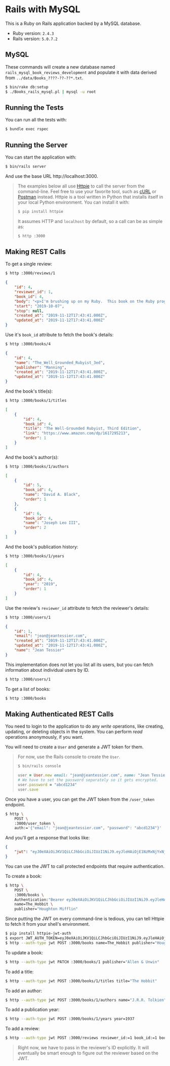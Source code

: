 # Rails with MySQL

This is a Ruby on Rails application backed by a MySQL database.

* Ruby version: `2.4.3`
* Rails version: `5.0.7.2`

## MySQL

These commands will create a new database named
`rails_mysql_book_reviews_development` and populate it with data derived from
`../data/Books_????-??-??*.txt`.

```bash
$ bin/rake db:setup
$ ./Books_rails_mysql.pl | mysql -u root
```

## Running the Tests

You can run all the tests with:

```bash
$ bundle exec rspec
```

## Running the Server

You can start the application with:

```bash
$ bin/rails server
```

And use the base URL http://localhost:3000.

> The examples below all use [Httpie](https://httpie.org/) to call the server
> from the command-line.  Feel free to use your favorite tool, such as
> [cURL](https://en.wikipedia.org/wiki/CURL) or
> [Postman](https://www.getpostman.com/) instead.  Httpie is a tool written in
> Python that installs itself in your local Python environment.  You can install
> it with:
> 
> ```bash
> $ pip install httpie
> ```
> 
> It assumes HTTP and `localhost` by default, so a call can be as simple as:
> 
> ```bash
> $ http :3000
> ```

## Making REST Calls

To get a single review:

```bash
$ http :3000/reviews/1
```
```json
{
    "id": 4,
    "reviewer_id": 1,
    "book_id": 4,
    "body": "<p>I'm brushing up on my Ruby.  This book on the Ruby programming language had good reviews on Goodreads, and I like books published by Manning.</p><p><i>More to come.</i></p>",
    "start": "2019-10-07",
    "stop": null,
    "created_at": "2019-11-12T17:43:41.000Z",
    "updated_at": "2019-11-12T17:43:41.000Z"
}
```

Use it's `book_id` attribute to fetch the book's details:

```bash
$ http :3000/books/4
```
```json
{
    "id": 4,
    "name": "The_Well_Grounded_Rubyist_3ed",
    "publisher": "Manning",
    "created_at": "2019-11-12T17:43:41.000Z",
    "updated_at": "2019-11-12T17:43:41.000Z"
}
```

And the book's title(s):

```bash
$ http :3000/books/1/titles
```
```json
[
    {
        "id": 4,
        "book_id": 4,
        "title": "The Well-Grounded Rubyist, Third Edition",
        "link": "https://www.amazon.com/dp/1617295213",
        "order": 1
    }
]
```

And the book's author(s):

```bash
$ http :3000/books/1/authors
```
```json
[
    {
        "id": 5,
        "book_id": 4,
        "name": "David A. Black",
        "order": 1
    },
    {
        "id": 6,
        "book_id": 4,
        "name": "Joseph Leo III",
        "order": 2
    }
]
```

And the book's publication history:

```bash
$ http :3000/books/1/years
```
```json
[
    {
        "id": 4,
        "book_id": 4,
        "year": "2019",
        "order": 1
    }
]
```

Use the review's `reviewer_id` attribute to fetch the reviewer's details:

```bash
$ http :3000/users/1
```
```json
{
    "id": 1,
    "email": "jean@jeantessier.com",
    "created_at": "2019-11-12T17:43:41.000Z",
    "updated_at": "2019-11-12T17:43:41.000Z",
    "name": "Jean Tessier"
}
```

This implementation does not let you list all its users, but you can fetch
information about individual users by ID.

```bash
$ http :3000/users/1
```

To get a list of books:

```bash
$ http :3000/books
```

## Making Authenticated REST Calls

You need to login to the application to do any _write_ operations, like
creating, updating, or deleting objects in the system.  You can perform _read_
operations anonymously, if you want.

You will need to create a `User` and generate a JWT token for them.

> For now, use the Rails console to create the `User`.
> 
> ```bash
> $ bin/rails console
> ```
> ```ruby
> user = User.new email: "jean@jeantessier.com", name: "Jean Tessier"
> # We have to set the password separately so it gets encrypted.
> user.password = "abcd1234"
> user.save
> ```

Once you have a user, you can get the JWT token from the `/user_token` endpoint.

```bash
$ http \
    POST \
    :3000/user_token \
    auth:='{"email": "jean@jeantessier.com", "password": "abcd1234"}'
```

And you'll get a response that looks like:

```json
{
    "jwt": "eyJ0eXAiOiJKV1QiLCJhbGciOiJIUzI1NiJ9.eyJleHAiOjE1NzMxNjYxNjksInN1YiI6MSwiaWF0IjoxNTczMDc5NzY5LCJpc3MiOiJodHRwOi8vZ2l0aHViLmNvbS9qZWFudGVzc2llci9ib29rLXJldmlld3MiLCJuYW1lIjoiSmVhbiBUZXNzaWVyIn0.CBX6XBdbYInwTOH8fAml_-yzs83aXHjk2bhsOH3P9Pk"
}
```

You can use the JWT to call protected endpoints that require authentication.

To create a book:

```bash
$ http \
    POST \
    :3000/books \
    Authentication:"Bearer eyJ0eXAiOiJKV1QiLCJhbGciOiJIUzI1NiJ9.eyJleHAiOjE1NzMxNjYxNjksInN1YiI6MSwiaWF0IjoxNTczMDc5NzY5LCJpc3MiOiJodHRwOi8vZ2l0aHViLmNvbS9qZWFudGVzc2llci9ib29rLXJldmlld3MiLCJuYW1lIjoiSmVhbiBUZXNzaWVyIn0.CBX6XBdbYInwTOH8fAml_-yzs83aXHjk2bhsOH3P9Pk" \
    name=The_Hobbit \
    publisher="Houghton Mifflin"
```

Since putting the JWT on every command-line is tedious, you can tell Httpie to
fetch it from your shell's environment.

```bash
$ pip install httpie-jwt-auth
$ export JWT_AUTH_TOKEN=eyJ0eXAiOiJKV1QiLCJhbGciOiJIUzI1NiJ9.eyJleHAiOjE1NzMxNjYxNjksInN1YiI6MSwiaWF0IjoxNTczMDc5NzY5LCJpc3MiOiJodHRwOi8vZ2l0aHViLmNvbS9qZWFudGVzc2llci9ib29rLXJldmlld3MiLCJuYW1lIjoiSmVhbiBUZXNzaWVyIn0.CBX6XBdbYInwTOH8fAml_-yzs83aXHjk2bhsOH3P9Pk
$ http --auth-type jwt POST :3000/books name=The_Hobbit publisher="Houghton Mifflin"
```

To update a book:

```bash
$ http --auth-type jwt PATCH :3000/books/1 publisher="Allen & Unwin"
```

To add a title:

```bash
$ http --auth-type jwt POST :3000/books/1/titles title="The Hobbit"
```

To add an author:

```bash
$ http --auth-type jwt POST :3000/books/1/authors name="J.R.R. Tolkien"
```

To add a publication year:

```bash
$ http --auth-type jwt POST :3000/books/1/years year=1937
```

To add a review:

```bash
$ http --auth-type jwt POST :3000/reviews reviewer_id:=1 book_id:=1 body="This book is amazing, so far." start=2019-11-10
```

> Right now, we have to pass in the reviewer's ID explicitly.  It will
> eventually be smart enough to figure out the reviewer based on the JWT.
